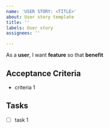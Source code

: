 ```yaml
---
name: 'USER STORY: <TITLE>'
about: User story template
title: ''
labels: User story
assignees: ''

---
```


As a **user**,  I want **feature** so that **benefit**

## Acceptance Criteria
- criteria 1
## Tasks
- [ ] task 1
